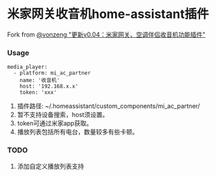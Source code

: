 # 米家网关收音机home-assistant插件
Fork from [@vonzeng "更新v0.04：米家网关、空调伴侣收音机功能插件"](https://bbs.hassbian.com/thread-6934-1-1.html)

### Usage
```
media_player:
  - platform: mi_ac_partner
    name: '收音机'
    host: '192.168.x.x'
    token: 'xxx'
```

1. 插件路径: ~/.homeassistant/custom_components/mi_ac_partner/
2. 暂不支持设备搜索，host须设置。
3. token可通过米家app获取。
4. 播放列表包括所有电台，数量较多有些卡顿。

### TODO
1. 添加自定义播放列表支持
